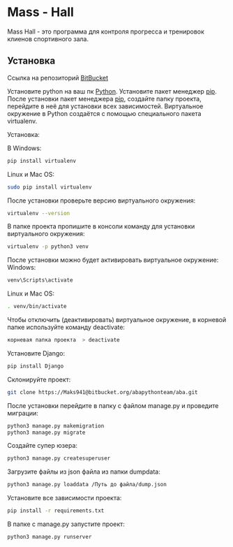 # Mass - Hall

Mass Hall - это программа для контроля прогресса и тренировок клиенов спортивного зала. 

## Установка

Ссылка на репозиторий [BitBucket](https://bitbucket.org/abapythonteam/aba/src/master/)

Установите python на ваш пк [Python](https://www.python.org/downloads/).
Установите пакет менеджер [pip](https://pip.pypa.io/en/stable/).
После установки пакет менеджера [pip](https://pip.pypa.io/en/stable/), создайте папку проекта, перейдите в неё для установки всех зависимостей.
Виртуальное окружение в Python создаётся с помощью специального пакета virtualenv. 

Установка:

В Windows:

```bash
pip install virtualenv
```

Linux и Mac OS:

```bash
sudo pip install virtualenv
```

После установки проверьте версию виртуального окружения:

```bash
virtualenv --version
```

В папке проекта пропишите в консоли команду для установки виртуального окружения:

```bash
virtualenv -p python3 venv
```

После установки можно будет активировать виртуальное окружение:
Windows:

```bash
venv\Scripts\activate
```

Linux и Mac OS:

```bash
. venv/bin/activate
```

Чтобы отключить (деактивировать) виртуальное окружение, в корневой папке используйте команду deactivate:

```bash
корневая папка проекта  > deactivate
```

Установите Django:

```bash
pip install Django
```
 
Склонируйте проект:

```bash
git clone https://Maks941@bitbucket.org/abapythonteam/aba.git
```

После установки перейдите в папку с файлом manage.py и проведите миграции:
```bash
python3 manage.py makemigration
python3 manage.py migrate
```
Создайте супер юзера:

```bash
python3 manage.py createsuperuser
```

Загрузите файлы из json файла из папки dumpdata:

```bash
python3 manage.py loaddata /Путь до файла/dump.json
```

Установите все зависимости проекта:

```bash
pip install -r requirements.txt
```
В папке с manage.py запустите проект:

```bash
python3 manage.py runserver
```








